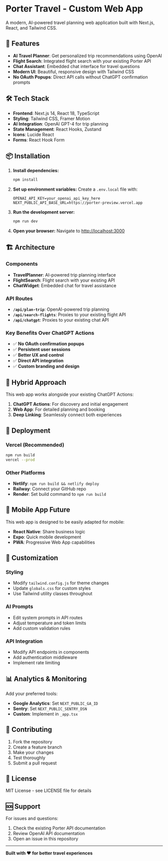 # Porter Travel - Custom Web App

A modern, AI-powered travel planning web application built with Next.js, React, and Tailwind CSS.

## 🚀 Features

- **AI Travel Planner**: Get personalized trip recommendations using OpenAI
- **Flight Search**: Integrated flight search with your existing Porter API
- **Chat Assistant**: Embedded chat interface for travel questions
- **Modern UI**: Beautiful, responsive design with Tailwind CSS
- **No OAuth Popups**: Direct API calls without ChatGPT confirmation prompts

## 🛠️ Tech Stack

- **Frontend**: Next.js 14, React 18, TypeScript
- **Styling**: Tailwind CSS, Framer Motion
- **AI Integration**: OpenAI GPT-4 for trip planning
- **State Management**: React Hooks, Zustand
- **Icons**: Lucide React
- **Forms**: React Hook Form

## 📦 Installation

1. **Install dependencies:**
   ```bash
   npm install
   ```

2. **Set up environment variables:**
   Create a `.env.local` file with:
   ```env
   OPENAI_API_KEY=your_openai_api_key_here
   NEXT_PUBLIC_API_BASE_URL=https://porter-preview.vercel.app
   ```

3. **Run the development server:**
   ```bash
   npm run dev
   ```

4. **Open your browser:**
   Navigate to [http://localhost:3000](http://localhost:3000)

## 🏗️ Architecture

### Components
- **TravelPlanner**: AI-powered trip planning interface
- **FlightSearch**: Flight search with your existing API
- **ChatWidget**: Embedded chat for travel assistance

### API Routes
- **`/api/plan-trip`**: OpenAI-powered trip planning
- **`/api/search-flights`**: Proxies to your existing flight API
- **`/api/chatgpt`**: Proxies to your existing chat API

### Key Benefits Over ChatGPT Actions
- ✅ **No OAuth confirmation popups**
- ✅ **Persistent user sessions**
- ✅ **Better UX and control**
- ✅ **Direct API integration**
- ✅ **Custom branding and design**

## 🔄 Hybrid Approach

This web app works alongside your existing ChatGPT Actions:

1. **ChatGPT Actions**: For discovery and initial engagement
2. **Web App**: For detailed planning and booking
3. **Deep Linking**: Seamlessly connect both experiences

## 🚀 Deployment

### Vercel (Recommended)
```bash
npm run build
vercel --prod
```

### Other Platforms
- **Netlify**: `npm run build && netlify deploy`
- **Railway**: Connect your GitHub repo
- **Render**: Set build command to `npm run build`

## 📱 Mobile App Future

This web app is designed to be easily adapted for mobile:
- **React Native**: Share business logic
- **Expo**: Quick mobile development
- **PWA**: Progressive Web App capabilities

## 🔧 Customization

### Styling
- Modify `tailwind.config.js` for theme changes
- Update `globals.css` for custom styles
- Use Tailwind utility classes throughout

### AI Prompts
- Edit system prompts in API routes
- Adjust temperature and token limits
- Add custom validation rules

### API Integration
- Modify API endpoints in components
- Add authentication middleware
- Implement rate limiting

## 📊 Analytics & Monitoring

Add your preferred tools:
- **Google Analytics**: Set `NEXT_PUBLIC_GA_ID`
- **Sentry**: Set `NEXT_PUBLIC_SENTRY_DSN`
- **Custom**: Implement in `_app.tsx`

## 🤝 Contributing

1. Fork the repository
2. Create a feature branch
3. Make your changes
4. Test thoroughly
5. Submit a pull request

## 📄 License

MIT License - see LICENSE file for details

## 🆘 Support

For issues and questions:
1. Check the existing Porter API documentation
2. Review OpenAI API documentation
3. Open an issue in this repository

---

**Built with ❤️ for better travel experiences**
